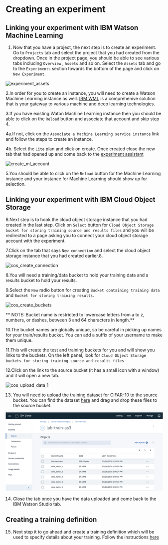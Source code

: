 # Creating an experiment

## Linking your experiment with IBM Watson Machine Learning

1. Now that you have a project, the next step is to create an experiment. Go to `Projects` tab and select the project that you had created from the dropdown. Once in the project page, you should be able to see various tabs including `Overview` , `Assets` and so on. Select the `Assets` tab and go to the `Experiments` section towards the bottom of the page and click on `New Experiment`.

![experiment_assets](images/step_two/experiment_assets.png)

2.In order for you to create an instance, you will need to create a Watson Machine Learning instance as well. [IBM WML](https://www.ibm.com/cloud/machine-learning) is a comprehenive solution that is your gateway to various machine and deep learning technologies.

3.If you have existing Waton Machine Learning instance then you should be able to click on the `Reload` button and associate that account and skip step 4.

4a.If not, click on the `Associate a Machine Learning service instance` link and follow the steps to create an instance.

4b. Select the `Lite` plan and click on create. Once created close the new tab that had opened up and come back to the [experiment assistant](https://dataplatform.ibm.com/ml/experiments/new-experiment?context=analytics)

![create_ml_account](images/step_two/create_ml_account.png)

5.You should be able to click on the `Reload` button for the Machine Learning instance and your instance for Machine Learning should show up for selection.

## Linking your experiment with IBM Cloud Object Storage

6.Next step is to hook the cloud object storage instance that you had created in the last step. Click on `Select` button for `Cloud Object Storage bucket for storing training source and results files`  and you will be redirected to a page asking you to connect your cloud object storage account with the experiment.

7.Click on the tab that says `New connection` and select the cloud object storage instance that you had created earlier.8.

![cos_create_connection](images/step_two/cos_create_connection.png)

8.You will need a training/data bucket to hold your training data and a results bucket to hold your results. 

9.Select the `New` radio button for creating `Bucket containing training data` and `Bucket for storing training results`.

![cos_create_buckets](images/step_two/cos_create_buckets.png)

** NOTE: Bucket name is restricted to lowercase letters from a to z, numbers, or dashes, between 3 and 64 characters in length.**

10.The bucket names are globally unique, so be careful in picking up names for your train/results bucket. You can add a suffix of your username to make them unique.

11.This will create the test and training buckets for you and will show you links to the buckets. On the left panel, look for `Cloud Object Storage buckets for storing training source and results files`

12.Click on the link to the source bucket (it has a small icon with a window) and it will open a new tab.

![cos_upload_data_1](images/step_two/cos_upload_data_1.png)

13. You will need to upload the training dataset for CIFAR-10 to the source bucket. You can find the dataset [here](https://www.cs.toronto.edu/~kriz/cifar-10-python.tar.gz) and drag and drop these files to the source bucket.

![cos_upload_data_2](images/step_two/cos_upload_data_2.png)

14. Close the tab once you have the data uploaded and come back to the IBM Watson Studio tab.

## Creating a training definition

15. Next step it to go ahead and create a training definition which will be used to specify details about your training. Follow the instructions [here](step_three.md)
